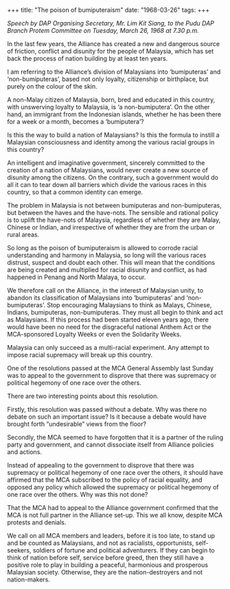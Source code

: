 +++ 
title: "The poison of bumiputeraism"
date: "1968-03-26"
tags:
+++

_Speech by DAP Organising Secretary, Mr. Lim Kit Siang, to the Pudu DAP Branch Protem Committee on Tuesday, March 26, 1968 at 7.30 p.m._

In the last few years, the Alliance has created a new and dangerous source of friction, conflict and disunity for the people of Malaysia, which has set back the process of nation building by at least ten years.

I am referring to the Alliance’s division of Malaysians into ‘bumiputeras’ and ‘non-bumiputeras’, based not only loyalty, citizenship or birthplace, but purely on the colour of the skin.

A non-Malay citizen of Malaysia, born, bred and educated in this country, with unswerving loyalty to Malaysia, is ‘a non-bumiputera’. On the other hand, an immigrant from the Indonesian islands, whether he has been there for a week or a month, becomes a ‘bumiputera’?

Is this the way to build a nation of Malaysians? Is this the formula to instill a Malaysian consciousness and identity among the various racial groups in this country?</u>

An intelligent and imaginative government, sincerely committed to the creation of a nation of Malaysians, would never create a new source of disunity among the citizens. On the contrary, such a government would do all it can to tear down all barriers which divide the various races in this country, so that a common identity can emerge.

The problem in Malaysia is not between bumiputeras and non-bumiputeras, but between the haves and the have-nots. The sensible and rational policy is to uplift the have-nots of Malaysia, regardless of whether they are Malay, Chinese or Indian, and irrespective of whether they are from the urban or rural areas.

So long as the poison of bumiputeraism is allowed to corrode racial understanding and harmony in Malaysia, so long will the various races distrust, suspect and doubt each other. This will mean that the conditions are being created and multiplied for racial disunity and conflict, as had happened in Penang and North Malaya, to occur.

We therefore call on the Alliance, in the interest of Malaysian unity, to abandon its classification of Malaysians into ‘bumiputeras’ and ‘non-bumiputeras’. Stop encouraging Malaysians to think as Malays, Chinese, Indians, bumiputeras, non-bumiputeras. They must all begin to think and act as Malaysians. If this process had been started eleven years ago, there would have been no need for the disgraceful national Anthem Act or the MCA-sponsored Loyalty Weeks or even the Solidarity Weeks.

Malaysia can only succeed as a multi-racial experiment. Any attempt to impose racial supremacy will break up this country.

One of the resolutions passed at the MCA General Assembly last Sunday was to appeal to the government to disprove that there was supremacy or political hegemony of one race over the others.

There are two interesting points about this resolution. 

Firstly, this resolution was passed without a debate. Why was there no debate on such an important issue? Is it because a debate would have brought forth “undesirable” views from the floor?

Secondly, the MCA seemed to have forgotten that it is a partner of the ruling party and government, and cannot dissociate itself from Alliance policies and actions.

Instead of appealing to the government to disprove that there was supremacy or political hegemony of one race over the others, it should have affirmed that the MCA subscribed to the policy of racial equality, and opposed any policy which allowed the supremacy or political hegemony of one race over the others. Why was this not done?

That the MCA had to appeal to the Alliance government confirmed that the MCA is not full partner in the Alliance set-up. This we all know, despite MCA protests and denials.

We call on all MCA members and leaders, before it is too late, to stand up and be counted as Malaysians, and not as racialists, opportunists, self-seekers, soldiers of fortune and political adventurers. If they can begin to think of nation before self, service before greed, then they still have a positive role to play in building a peaceful, harmonious and prosperous Malaysian society. Otherwise, they are the nation-destroyers and not nation-makers.
 
